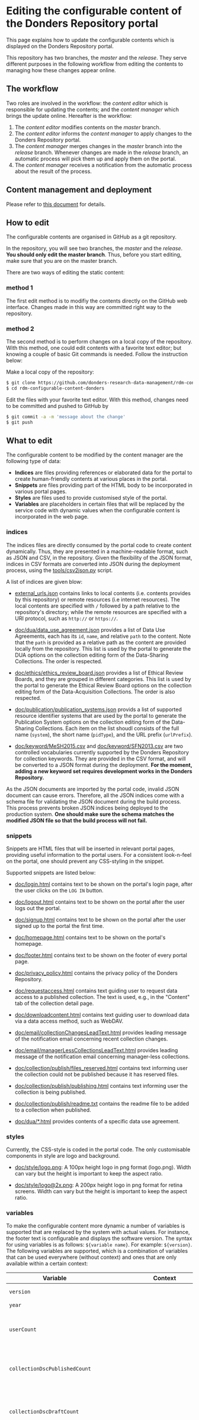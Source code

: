 # Editing the configurable content of the Donders Repository portal

This page explains how to update the configurable contents which is displayed on the Donders Repository portal.

This repository has two branches, the _master_ and the _release_.  They serve different purposes in the following workflow from editing the contents to managing how these changes appear online.

## The workflow

Two roles are involved in the workflow: the _content editor_ which is responsible for updating the contents; and the _content manager_ which brings the update online.  Hereafter is the workflow:

1. The _content editor_ modifies contents on the _master_ branch.
1. The _content editor_ informs the _content manager_ to apply changes to the Donders Repository portal.
1. The _content manager_ merges changes in the _master_ branch into the _release_ branch.  Whenever changes are made in the _release_ branch, an automatic process will pick them up and apply them on the portal.
1. The _content manager_ receives a notification from the automatic process about the result of the process.

## Content management and deployment

Please refer to [this document](content_managers.md) for details.

## How to edit

The configurable contents are organised in GitHub as a git repository.

In the repository, you will see two branches, the _master_ and the _release_.  __You should only edit the master branch__.  Thus, before you start editing, make sure that you are on the master branch.

There are two ways of editing the static content:

### method 1

The first edit method is to modifiy the contents directly on the GitHub web interface. Changes made in this way are committed right way to the repository.

### method 2

The second method is to perform changes on a local copy of the repository. With this method, one could edit contents with a favorite text editor; but knowing a couple of basic Git commands is needed.  Follow the instruction below:

Make a local copy of the repository:

```bash
$ git clone https://github.com/donders-research-data-management/rdm-configurable-content-donders.git
$ cd rdm-configurable-content-donders
```

Edit the files with your favorite text editor.  With this method, changes need to be committed and pushed to GitHub by

```bash
$ git commit -a -m 'message about the change'
$ git push
```

## What to edit

The configurable content to be modified by the content manager are the following type of data:

- __Indices__ are files providing references or elaborated data for the portal to create human-friendly contents at various places in the portal.
- __Snippets__ are files providing part of the HTML body to be incorporated in various portal pages.
- __Styles__ are files used to provide customised style of the portal.
- __Variables__ are placeholders in certain files that will be replaced by the service code with dynamic values when the configurable content is incorporated in the web page.

### indices

The indices files are directly consumed by the portal code to create content dynamically.  Thus, they are presented in a machine-readable format, such as JSON and CSV, in the repository. Given the flexibility of the JSON format, indices in CSV formats are converted into JSON during the deployment process, using the [tools/csv2json.py](https://github.com/donders-research-data-management/rdm-configurable-content-donders/blob/master/tools/csv2json.py) script.

A list of indices are given blow:

* [external_urls.json](https://github.com/donders-research-data-management/rdm-configurable-content-donders/blob/master/external_urls.json) contains links to local contents (i.e. contents provides by this repository) or remote resources (i.e internet resources).  The local contents are specified with `/` followed by a path relative to the repository's directory; while the remote resources are specified with a URI protocol, such as `http://` or `https://`.

* [doc/dua/data_use_agreement.json](https://github.com/donders-research-data-management/rdm-configurable-content-donders/blob/master/doc/dua/data_use_agreement.json) provides a list of Data Use Agreements, each has its `id`, `name`, and relative `path` to the content.  Note that the `path` is provided as a relative path as the content are provided locally from the repository.  This list is used by the portal to generate the DUA options on the collection editing form of the Data-Sharing Collections.  The order is respected.

* [doc/ethics/ethics_review_board.json](https://github.com/donders-research-data-management/rdm-configurable-content-donders/blob/master/doc/ethics/ethics_review_board.json) provides a list of Ethical Review Boards, and they are grouped in different categories.  This list is used by the portal to generate the Ethical Review Board options on the collection editing form of the Data-Acquisition Collections.  The order is also respected.

* [doc/publication/publication_systems.json](https://github.com/donders-research-data-management/rdm-configurable-content-donders/blob/master/doc/publication/publication_systems.json) provids a list of supported resource identifier systems that are used by the portal to generate the Publication System options on the collection editing form of the Data-Sharing Collections.  Each item on the list shoudl consists of the full name (`system`), the short name (`pidType`), and the URL prefix (`urlPrefix`).

* [doc/keyword/MeSH2015.csv](https://github.com/donders-research-data-management/rdm-configurable-content-donders/blob/master/doc/keyword/MeSH2015.csv) and [doc/keyword/SFN2013.csv](https://github.com/donders-research-data-management/rdm-configurable-content-donders/blob/master/doc/keyword/SFN2013.csv) are two controlled vocabularies currently supported by the Donders Repository for collection keywords.  They are provided in the CSV format, and will be converted to a JSON format during the deployment.  __For the moment, adding a new keyword set requires development works in the Donders Repository.__

As the JSON documents are imported by the portal code, invalid JSON document can cause errors.  Therefore, all the JSON indices come with a schema file for validating the JSON document during the build process. This process prevents broken JSON indices being deployed to the production system. __One should make sure the schema matches the modified JSON file so that the build process will not fail.__  

### snippets

Snippets are HTML files that will be inserted in relevant portal pages, providing useful information to the portal users.  For a consistent look-n-feel on the portal, one should prevent any CSS-styling in the snippet.

Supported snippets are listed below:

* [doc/login.html](https://github.com/donders-research-data-management/rdm-configurable-content-donders/blob/master/doc/login.html) contains text to be shown on the portal's login page, after the user clicks on the `LOG IN` button.

* [doc/logout.html](https://github.com/donders-research-data-management/rdm-configurable-content-donders/blob/master/doc/logout.html) contains text to be shown on the portal after the user logs out the portal.

* [doc/signup.html](https://github.com/donders-research-data-management/rdm-configurable-content-donders/blob/master/doc/signup.html) contains text to be shown on the portal after the user signed up to the portal the first time.

* [doc/homepage.html](https://github.com/donders-research-data-management/rdm-configurable-content-donders/blob/master/doc/homepage.html) contains text to be shown on the portal's homepage.

* [doc/footer.html](https://github.com/donders-research-data-management/rdm-configurable-content-donders/blob/master/doc/footer.html) contains text to be shown on the footer of every portal page.

* [doc/privacy_policy.html](https://github.com/donders-research-data-management/rdm-configurable-content-donders/blob/master/doc/privacy_policy.html) contains the privacy policy of the Donders Repository.

* [doc/requestaccess.html](https://github.com/donders-research-data-management/rdm-configurable-content-donders/blob/master/doc/requestaccess.html) contains text guiding user to request data access to a published collection.  The text is used, e.g., in the "Content" tab of the collection detail page.

* [doc/downloadcontent.html](https://github.com/donders-research-data-management/rdm-configurable-content-donders/blob/master/doc/downloadcontent.html) contains text guiding user to download data via a data access method, such as WebDAV.

* [doc/email/collectionChangesLeadText.html](https://github.com/donders-research-data-management/rdm-configurable-content-donders/blob/master/doc/email/collectionChangesLeadText.html) provides leading message of the notification email concerning recent collection changes.

* [doc/email/managerLessCollectionsLeadText.html](https://github.com/donders-research-data-management/rdm-configurable-content-donders/blob/master/doc/email/managerLessCollectionsLeadText.html) provides leading message of the notification email concerning manager-less collections.

* [doc/collection/publish/files_reserved.html](https://github.com/donders-research-data-management/rdm-configurable-content-donders/blob/master/doc/collection/publish/files_reserved.html) contains text informing user the collection could not be published because it has reserved files.

* [doc/collection/publish/publishing.html](https://github.com/donders-research-data-management/rdm-configurable-content-donders/blob/master/doc/collection/publish/publishing.html) contains text informing user the collection is being published.

* [doc/collection/publish/readme.txt](https://github.com/donders-research-data-management/rdm-configurable-content-donders/blob/master/doc/collection/publish/readme.txt) contains the readme file to be added to a collection when published.

* [doc/dua/\*.html](https://github.com/donders-research-data-management/rdm-configurable-content-donders/blob/master/doc/dua/RU-DI-HD-1.0.html) provides contents of a specific data use agreement.

### styles

Currently, the CSS-style is coded in the portal code.  The only customisable components in style are logo and background.

* [doc/style/logo.png](https://github.com/donders-research-data-management/rdm-configurable-content-donders/blob/master/doc/style/logo.png): A 100px height logo in png format (logo.png). Width can vary but the height is important to keep the aspect ratio.

* [doc/style/logo@2x.png](https://github.com/donders-research-data-management/rdm-configurable-content-donders/blob/master/doc/style/logo@2x.png): A 200px height logo in png format for retina screens. Width can vary but the height is important to keep the aspect ratio.

### variables
To make the configurable content more dynamic a number of variables is supported that are replaced by the system with actual values. For instance, the footer text is configurable and displays the software version. The syntax for using variables is as follows: `${variable name}`. For example: `${version}`.
The following variables are supported, which is a combination of variables that can be used everywhere (without context) and ones that are only available within a certain context:

| Variable | Context | Description |
| -------- | ------- | ----------- |
|`version`|| Software version |
|`year`|| Current year |
|`userCount`|| Number of users (excluding system accounts) |
|`collectionDscPublishedCount`|| Number of Data Sharing Collections that have been published |
|`collectionDscDraftCount`|| Number of Data Sharing Collections that have not been published |
|`collectionDacArchivedCount`|| Number of Data Acquisition Collections that have been archived |
|`collectionDacDraftCount`|| Number of Data Acquisition Collections that have not been archived |
|`collectionRdcArchivedCount`|| Number of Research Documentation Collections that have been archived |
|`collectionRdcDraftCount`|| Number of Research Documentation Collections that have not been archived |
|`collectionSizeTotal`|| Total size of all collections in the repository |
|`downloadLink`|[doc/downloadcontent.html](https://github.com/donders-research-data-management/rdm-configurable-content-donders/blob/master/doc/downloadcontent.html)|Link to download the Collection's content |
|`collectionPersistentIdentifier`|[doc/collection/publish/readme.txt](https://github.com/donders-research-data-management/rdm-configurable-content-donders/blob/master/doc/collection/publish/readme.txt)|Persistent identifier link to access the collection's metadata |
|`readmeFile`|[doc/collection/publish/reserved_files.html](https://github.com/donders-research-data-management/rdm-configurable-content-donders/blob/master/doc/collection/publish/files_reserved.html)|Name of the readme file which is created when a collection is published |
|`licenseFile`|[doc/collection/publish/files_reserved.html](https://github.com/donders-research-data-management/rdm-configurable-content-donders/blob/master/doc/collection/publish/files_reserved.html)|Name of the license file that contains the data use agreement which is created when a collection is published |

Please be aware that when using variables that do not exist within a certain context the system will not be able to present the corresponding page on the web portal, or send out corresponding emails.

## Online helps

By making use of the index file [external_urls.json](https://github.com/donders-research-data-management/rdm-configurable-content-donders/blob/master/external_urls.json), the portal provides a mechanism allowing content manager to link various help buttons in the portal to subject-specific help documents that are hosted externally to the portal. It is achieved by adding a key-value pair in the [external_urls.json](https://github.com/donders-research-data-management/rdm-configurable-content-donders/blob/master/external_urls.json) with the identifier of the help button as the key, and the link to the help documentation as the value.

### find online help identifiers

The way to find the help-button identifiers is to login to the web portal, and follow the steps below:

1. Goto an page in which you want to add the online helps
1. On the browser's navigation bar, add `&help` to the URL, and reload the page
1. On the reloaded page, hover the mouse on the question marks. The identifier should be shown in the label. The identifier is a dot(`.`)-separated string.  When the link of the online help has already been provided, the question mark will be "activated"; otherwise, it is gray-outed.

### Adding online helps

Once you have found the identifier, modify the two files: 

1. [external_urls.json](https://github.com/donders-research-data-management/rdm-configurable-content-donders/blob/master/external_urls.json) to specify the URL of the online help identifier.
1. [external_urls.schema](https://github.com/donders-research-data-management/rdm-configurable-content-donders/blob/master/external_urls.schema) to accept the new attribute for the JSON validation.
